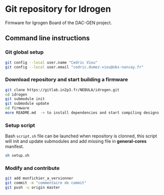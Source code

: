 # Git repository for Idrogen

Firmware for Igrogen Board of the DAC-GEN project.

## Command line instructions

### Git global setup

```bash
git config --local user.name "Cedric Viou"
git config --local user.email "cedric.dumez-viou@obs-nancay.fr"
```

### Download repository and start building a firmware

```bash
git clone https://gitlab.in2p3.fr/NEBULA/idrogen.git
cd idrogen
git submodule init
git submodule update
cd firmware
more README.md  -> to install dependencies and start compiling designs
```

### Setup script

Bash ```script.sh``` file can be launched when repository is clonned, this script will init and update submodules and add missing file in **general-cores** manifest.

```bash
sh setup.sh
```

### Modify and contribute

```bash
git add monfichier_a_versionner
git commit -m "commentaire de commit"
git push -u origin master
```

